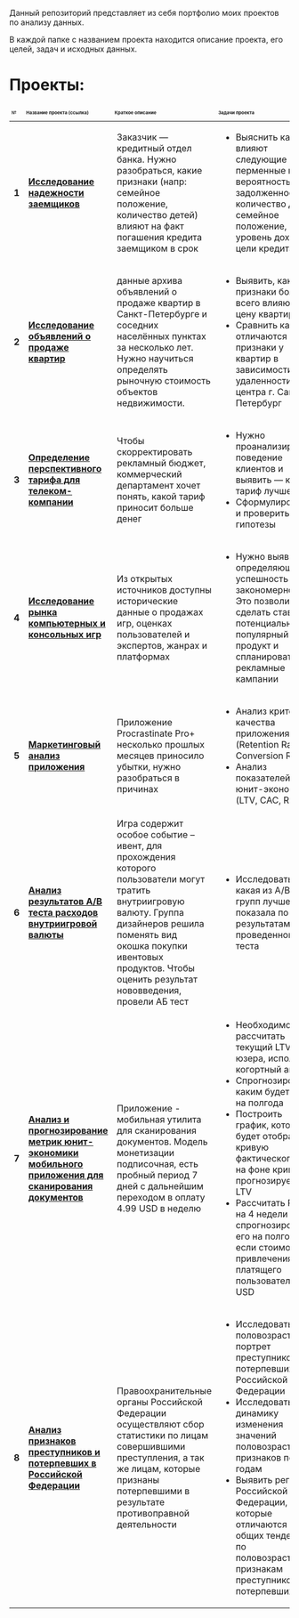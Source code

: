 <p>Данный репозиторий представляет из себя портфолио моих проектов по анализу данных.</p>
<p>В каждой папке с названием проекта находится описание проекта, его целей, задач и исходных данных.</p>
<h1>Проекты:</h1>
<table>
<thead style="font-size: 8px;">
<td><b>№</b></td>
<td><p><b>Название проекта (ссылка)</b></p></td>
<td><p><b>Краткое описание</b></p></td>
<td><p><b>Задачи проекта</b></p></td>
<td><p><b>Навыки и инструменты</b></p></td>
</tr>
<thead>
<tbody>
<tr>
<td><b>1</b></td>
<td><a href="#" target="_blank"><b>Исследование надежности заемщиков</b></a></td>
<td>Заказчик — кредитный отдел банка. Нужно разобраться, какие признаки (напр: семейное положение, количество детей) влияют на факт погашения кредита заемщиком в срок</td>
<td><ul><li>Выяснить как влияют следующие перменные на вероятность задолженности: количество детей, семейное положение, уровень дохода, цели кредита</li></ul></td>
<td>pandas, numpy, matplotlib, pymystem</td>
</tr>
<tr>
<td> <b>2</b></td>
<td><a href="#" target="_blank"><b>Исследование объявлений о продаже квартир</b></a></td>
<td>данные архива объявлений о продаже квартир в Санкт-Петербурге и соседних населённых пунктах за несколько лет. Нужно научиться определять рыночную стоимость объектов недвижимости.</td>
<td>
<ul>
<li>Выявить, какие признаки больше всего влияют на цену квартиры</li>
<li>Сравнить как отличаются признаки у квартир в зависимости от удаленности от центра г. Санкт-Петербург</li>
</ul>
</td>
<td>pandas, numpy, matplotlib</td>
</tr>
<tr>
<td><b>3</b></td>
<td><a href="#" target="_blank"><b>Определение перспективного тарифа для телеком-компании</b></a></td>
<td>Чтобы скорректировать рекламный бюджет, коммерческий департамент хочет понять, какой тариф приносит больше денег</td>
<td>
<ul>
<li>Нужно проанализировать поведение клиентов и выявить — какой тариф лучше</li>
<li>Сформулировать и проверить гипотезы</li>
</ul>
</td>
<td>pandas, numpy, matplotlib, scipy, выбор статистического критерия, проверка гипотез</td>
</tr>
<tr>
<td><b>4</b></td>
<td><a href="#" target="_blank"><b>Исследование рынка компьютерных и консольных игр</b></a></td>
<td>Из открытых источников доступны исторические данные о продажах игр, оценках пользователей и экспертов, жанрах и платформах</td>
<td><ul><li>Нужно выявить определяющие успешность игры закономерности. Это позволит сделать ставку на потенциально популярный продукт и спланировать рекламные кампании</li></ul></td>
<td>pandas, numpy, matplotlib, phik, выбор статистического критерия, проверка гипотез</td>
</tr>
<tr>
<td><b>5</b></td>
<td><a href="#" target="_blank"><b>Маркетинговый анализ приложения</b></a></td>
<td>Приложение Procrastinate Pro+ несколько прошлых месяцев приносило убытки, нужно разобраться в причинах</td>
<td>
<ul>
<li>Анализ критериев качества приложения (Retention Rate, Conversion Rate)</li>
<li>Анализ показателей юнит-экономики (LTV, CAC, ROI)</li>
</ul>
</td>
<td>pandas, numpy, matplotlib, scipy, seaborn, когортный анализ, продуктовый анализ</td>
</tr>
<tr>
<td><b>6</b></td>
<td><a href="#" target="_blank"><b>Анализ результатов A/B теста расходов внутриигровой валюты</b></a></td>
<td>Игра содержит особое событие – ивент, для прохождения которого пользователи могут тратить внутриигровую валюту. Группа дизайнеров решила поменять вид окошка покупки ивентовых продуктов. Чтобы оценить результат нововведения, провели АБ тест</td>
<td><ul><li>Исследовать какая из A/B групп лучше себя показала по результатам проведенного теста</li></ul></td>
<td>pandas, numpy, matplotlib, scipy, seaborn, A/B тестирование, выбор статистического критерия, проверка гипотез</td>
</tr>
<tr>
<td><b>7</b></td>
<td><a href="#" target="_blank"><b>Анализ и прогнозирование метрик юнит-экономики мобильного приложения для сканирования документов</b></a></td>
<td>Приложение - мобильная утилита для сканирования документов. Модель монетизации подписочная, есть пробный период 7 дней с дальнейшим переходом в оплату 4.99 USD в неделю</td>
<td>
<ul>
<li>Необходимо рассчитать текущий LTV юзера, используя когортный анализ</li>
<li>Спрогнозировать, каким будет LTV на полгода</li>
<li>Построить график, который будет отображать кривую фактического LTV на фоне кривой прогнозируемого LTV</li>
<li>Рассчитать ROMI на 4 недели и спрогнозировать его на полгода, если стоимость привлечения платящего пользователя 6 USD</li>
</ul>
</td>
<td>pandas, numpy, matplotlib, scipy, seaborn, когортный анализ, продуктовый анализ</td>
</tr>
<tr>
<td><b>8</b></td>
<td><a href="#" target="_blank"><b>Анализ признаков преступников и потерпевших в Российской Федерации</b></a></td>
<td>Правоохранительные органы Российской Федерации осуществляют сбор статистики по лицам совершившими преступления, а так же лицам, которые признаны потерпевшими в результате противоправной деятельности</td>
<td> 
<ul>
<li>Исследовать половозрастной портрет преступников и потерпевших в Российской Федерации</li>
<li>Исследовать динамику изменения значений половозрастных признаков по годам</li>
<li>Выявить регионы Российской Федерации, которые отличаются от общих тенденций по половозрастным признакам преступников и потерпевших</li>
</ul>
</td>
<td>pandas, numpy, matplotlib, scipy, seaborn, когортный анализ, выбор статистического критерия, проверка гипотез</td>
</tr>
</tbody>
</table>
